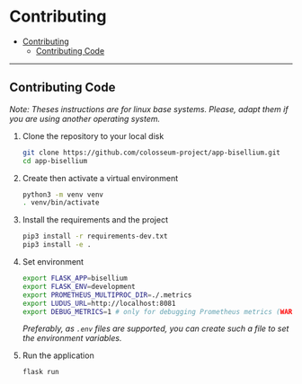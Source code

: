 # Contributing

- [Contributing](#contributing)
  - [Contributing Code](#contributing-code)

---

## Contributing Code

_Note: Theses instructions are for linux base systems. Please, adapt them if you are using another operating system._

1. Clone the repository to your local disk

   ```sh
   git clone https://github.com/colosseum-project/app-bisellium.git
   cd app-bisellium
   ```

2. Create then activate a virtual environment

   ```sh
   python3 -m venv venv
   . venv/bin/activate
   ```

3. Install the requirements and the project

   ```sh
   pip3 install -r requirements-dev.txt
   pip3 install -e .
   ```

4. Set environment

   ```sh
   export FLASK_APP=bisellium
   export FLASK_ENV=development
   export PROMETHEUS_MULTIPROC_DIR=./.metrics
   export LUDUS_URL=http://localhost:8081
   export DEBUG_METRICS=1 # only for debugging Prometheus metrics (WARNING: high disk usage)
   ```

   _Preferably, as `.env` files are supported, you can create such a file to set the environment variables._

5. Run the application

   ```sh
   flask run
   ```
